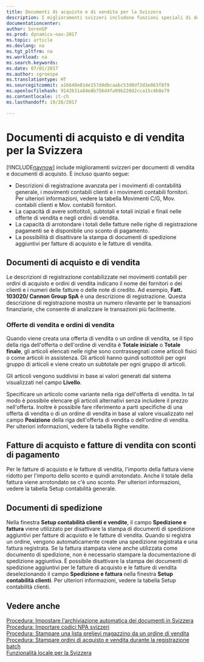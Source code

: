 ```yaml
---
title: Documenti di acquisto e di vendita per la Svizzera
description: I miglioramenti svizzeri includono funzioni speciali di documento di vendita e di acquisto.
documentationcenter: 
author: SorenGP
ms.prod: dynamics-nav-2017
ms.topic: article
ms.devlang: na
ms.tgt_pltfrm: na
ms.workload: na
ms.search.keywords: 
ms.date: 07/01/2017
ms.author: sgroespe
ms.translationtype: HT
ms.sourcegitcommit: a16640e014e157d4dbcaabc53d0df2d3e063f8f9
ms.openlocfilehash: 9142631a84e8b756d4fa99b220d2cca15c4b8e79
ms.contentlocale: it-ch
ms.lasthandoff: 10/26/2017

---
```

# <a name="swiss-purchase-documents-and-sales-documents"></a>Documenti di acquisto e di vendita per la Svizzera
[!INCLUDE[navnow](../../includes/navnow_md.md)] include miglioramenti svizzeri per documenti di vendita e documenti di acquisto. È incluso quanto segue:  

- Descrizioni di registrazione avanzata per i movimenti di contabilità generale, i movimenti contabili clienti e i movimenti contabili fornitori. Per ulteriori informazioni, vedere la tabella Movimenti C/G, Mov. contabili clienti e Mov. contabili fornitori.  
- La capacità di avere sottotitoli, subtotali e totali iniziali e finali nelle offerte di vendita e negli ordini di vendita.  
- La capacità di arrotondare i totali delle fatture nelle righe di registrazione pagamenti se è disponibile uno sconto di pagamento.  
- La possibilità di disattivare la stampa di documenti di spedizione aggiuntivi per fatture di acquisto e le fatture di vendita.  

## <a name="purchase-documents-and-sales-documents"></a>Documenti di acquisto e di vendita  
Le descrizioni di registrazione contabilizzate nei movimenti contabili per ordini di acquisto e ordini di vendita indicano il nome dei fornitori o dei clienti e i numeri delle fatture o delle note di credito. Ad esempio, **Fatt. 103020/ Cannon Group SpA** è una descrizione di registrazione. Questa descrizione di registrazione mostra un numero rilevante per le transazioni finanziarie, che consente di analizzare le transazioni più facilmente.  

### <a name="sales-quotes-and-sales-orders"></a>Offerte di vendita e ordini di vendita  
Quando viene creata una offerta di vendita o un ordine di vendita, se il tipo della riga dell'offerta o dell'ordine di vendita è **Totale iniziale** o **Totale finale**, gli articoli elencati nelle righe sono contrassegnati come articoli fisici o come articoli in assistenza. Gli articoli hanno quindi sottotitoli per ogni gruppo di articoli e viene creato un subtotale per ogni gruppo di articoli.  

Gli articoli vengono suddivisi in base ai valori generati dal sistema visualizzati nel campo **Livello**.  

Specificare un articolo come variante nella riga dell'offerta di vendita. In tal modo è possibile elencare gli articoli alternativi senza includere il prezzo nell'offerta. Inoltre è possibile fare riferimento a parti specifiche di una offerta di vendita o di un ordine di vendita in base al valore visualizzato nel campo **Posizione** della riga dell'offerta di vendita o dell'ordine di vendita. Per ulteriori informazioni, vedere la tabella Righe vendite.  

## <a name="purchase-invoices-and-sales-invoices-with-payment-discounts"></a>Fatture di acquisto e fatture di vendita con sconti di pagamento  
Per le fatture di acquisto e le fatture di vendita, l'importo della fattura viene ridotto per l'importo dello sconto e quindi arrotondato. Anche il totale della fattura viene arrotondato se c'è uno sconto. Per ulteriori informazioni, vedere la tabella Setup contabilità generale.  

## <a name="shipment-documents"></a>Documenti di spedizione  
Nella finestra **Setup contabilità clienti e vendite**, il campo **Spedizione e fattura** viene utilizzato per disattivare la stampa di documenti di spedizione aggiuntivi per fatture di acquisto e le fatture di vendita. Quando si registra un ordine, vengono automaticamente create una spedizione registrata e una fattura registrata. Se la fattura stampata viene anche utilizzata come documento di spedizione, non è necessario stampare la documentazione di spedizione aggiuntiva. È possibile disattivare la stampa dei documenti di spedizione aggiuntivi per le fatture di acquisto e le fatture di vendita deselezionando il campo **Spedizione e fattura** nella finestra **Setup contabilità clienti**. Per ulteriori informazioni, vedere la tabella Setup contabilità clienti.  

## <a name="see-also"></a>Vedere anche  
 [Procedura: Impostare l'archiviazione automatica dei documenti in Svizzera](how-to-set-up-automatic-archiving-of-documents-in-switzerland.md)   
 [Procedura: Importare codici NPA svizzeri](how-to-import-swiss-post-codes.md)   
 [Procedura: Stampare una lista prelievi magazzino da un ordine di vendita](how-to-print-an-inventory-picking-list-from-a-sales-order.md)   
 [Procedura: Stampare ordini di acquisto e vendita durante la registrazione batch](how-to-print-sales-and-purchase-orders-during-batch-posting.md)   
 [Funzionalità locale per la Svizzera](switzerland-local-functionality.md)

